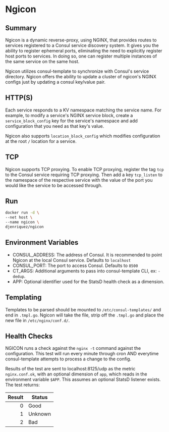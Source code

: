 # Ngicon

## Summary
Ngicon is a dynamic reverse-proxy, using NGINX, that provides routes to services registered to a Consul service discovery system. It gives you the ability to register ephemeral ports, eliminating the need to explicitly register host ports to services. In doing so, one can register multiple instances of the same service on the same host.

Ngicon utilizes consul-template to synchronize with Consul's service directory. Ngicon offers the ability to update a cluster of ngicon's NGINX configs just by updating a consul key/value pair.

## HTTP(S)
Each service responds to a KV namespace matching the service name. For example, to modify a service's NGINX service block, create a `service_block_config` key for the service's namespace and add configuration that you need as that key's value.

Ngicon also supports `location_block_config` which modifies configuration at the root `/` location for a service.

## TCP
Ngicon supports TCP proxying. To enable TCP proxying, register the tag `tcp` to the Consul service requiring TCP proxying. Then add a key `tcp_listen` to the namespace of the respective service with the value of the port you would like the service to be accessed through.

## Run
```bash
docker run -d \
--net host \
--name ngicon \
djenriquez/ngicon
```

## Environment Variables
* CONSUL_ADDRESS: The address of Consul. It is recommended to point Ngicon at the local Consul service. Defaults to `localhost`
* CONSUL_PORT: The port to access Consul. Defaults to `8500`
* CT_ARGS: Additional arguments to pass into consul-template CLI, ex: `-dedup`.
* APP: Optional identifier used for the StatsD health check as a dimension.

## Templating
Templates to be parsed should be mounted to `/etc/consul-templates/` and end in `.tmpl.go`. Ngicon will take the file, strip off the `.tmpl.go` and place the new file in `/etc/nginx/conf.d/`.

## Health Checks
NGICON runs a check against the `nginx -t` command against the configuration. This test will run every minute through cron AND everytime consul-template attempts to process a change to the config.

Results of the test are sent to localhost:8125/udp as the metric `nginx.conf.ok`, with an optional dimension of `app`, which reads in the environment variable `$APP`. This assumes an optional StatsD listener exists. The test returns:

|Result | Status |
|---:|---|
| 0 | Good |
| 1 | Unknown |
| 2 | Bad |
